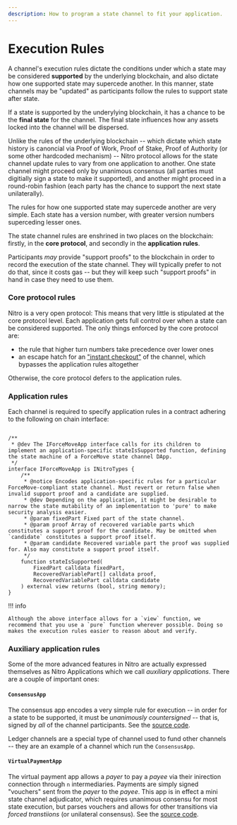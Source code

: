 ```yaml
---
description: How to program a state channel to fit your application.
---
```


# Execution Rules

A channel's execution rules dictate the conditions under which a state may be considered **supported** by the underlying blockchain, and also dictate how one supported state may supercede another. In this manner, state channels may be "updated" as participants follow the rules to support state after state.

If a state is supported by the underylying blockchain, it has a chance to be the **final state** for the channel. The final state influences how any assets locked into the channel will be dispersed.

Unlike the rules of the underlying blockchain -- which dictate which state history is canoncial via Proof of Work, Proof of Stake, Proof of Authority (or some other hardcoded mechanism) -- Nitro protocol allows for the state channel update rules to vary from one application to another. One state channel might proceed only by unanimous consensus (all parties must digitially sign a state to make it supported), and another might proceed in a round-robin fashion (each party has the chance to support the next state unilaterally).

The rules for how one supported state may supercede another are very simple. Each state has a version number, with greater version numbers superceding lesser ones.

The state channel rules are enshrined in two places on the blockchain: firstly, in the **core protocol**, and secondly in the **application rules**.

Participants _may_ provide "support proofs" to the blockchain in order to record the execution of the state channel. They will typically prefer to not do that, since it costs gas -- but they will keep such "support proofs" in hand in case they need to use them.

### Core protocol rules

Nitro is a very open protocol: This means that very little is stipulated at the core protocol level. Each application gets full control over when a state can be considered supported. The only things enforced by the core protocol are:

- the rule that higher turn numbers take precedence over lower ones
- an escape hatch for an ["instant checkout"](./0070-finalizing-a-channel.md#happy-path) of the channel, which bypasses the application rules altogether

Otherwise, the core protocol defers to the application rules.

### Application rules

Each channel is required to specify application rules in a contract adhering to the following on chain interface:

```solidity

/**
 * @dev The IForceMoveApp interface calls for its children to implement an application-specific stateIsSupported function, defining the state machine of a ForceMove state channel DApp.
 */
interface IForceMoveApp is INitroTypes {
    /**
     * @notice Encodes application-specific rules for a particular ForceMove-compliant state channel. Must revert or return false when invalid support proof and a candidate are supplied.
     * @dev Depending on the application, it might be desirable to narrow the state mutability of an implementation to 'pure' to make security analysis easier.
     * @param fixedPart Fixed part of the state channel.
     * @param proof Array of recovered variable parts which constitutes a support proof for the candidate. May be omitted when `candidate` constitutes a support proof itself.
     * @param candidate Recovered variable part the proof was supplied for. Also may constitute a support proof itself.
     */
    function stateIsSupported(
        FixedPart calldata fixedPart,
        RecoveredVariablePart[] calldata proof,
        RecoveredVariablePart calldata candidate
    ) external view returns (bool, string memory);
}

```

!!! info

    Although the above interface allows for a `view` function, we recommend that you use a `pure` function wherever possible. Doing so makes the execution rules easier to reason about and verify.

### Auxiliary application rules

Some of the more advanced features in Nitro are actually expressed themselves as Nitro Applications which we call _auxiliary applications_. There are a couple of important ones:

#### `ConsensusApp`

The consensus app encodes a very simple rule for execution -- in order for a state to be supported, it must be _unanimously countersigned_ -- that is, signed by _all_ of the channel participants. See the [source code](https://github.com/statechannels/go-nitro/blob/main/nitro-protocol/contracts/ConsensusApp.sol).

Ledger channels are a special type of channel used to fund other channels -- they are an example of a channel which run the `ConsensusApp`.

#### `VirtualPaymentApp`

The virtual payment app allows a _payer_ to pay a _payee_ via their inirection connection through `n` intermediaries. Payments are simply signed "vouchers" sent from the _payer_ to the _payee_. This app is in effect a mini state channel adjudicator, which requires unanimous consensu for most state execution, but parses vouchers and allows for other transitions via _forced transtiions_ (or unilateral consensus). See the [source code](https://github.com/statechannels/go-nitro/blob/main/nitro-protocol/contracts/VirtualPaymentApp.sol).
